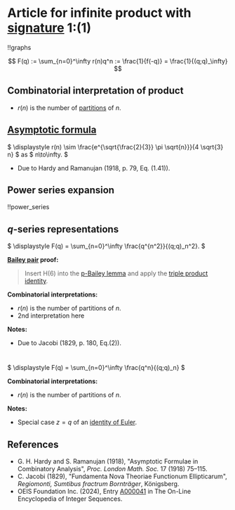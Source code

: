 # Article for infinite product with [signature](../product_signature.html) 1:(1)

!!graphs

$$ F(q) := \sum_{n=0}^\infty r(n)q^n := \frac{1}{f(-q)} = \frac{1}{(q;q)_\infty} $$

## Combinatorial interpretation of product

- $r(n)$ is the number of [partitions](../partitions.html#integer_partitions) of $n$.

## [Asymptotic formula](../asymptotics.html)

$ \displaystyle r(n) \sim \frac{e^{\sqrt{\frac{2}{3}} \pi  \sqrt{n}}}{4 \sqrt{3} n} $ as $ n\to\infty. $
- Due to Hardy and Ramanujan (1918, p. 79, Eq. (1.41)).

## Power series expansion

!!power_series

## $q$-series representations

$ \displaystyle F(q) = \sum_{n=0}^\infty \frac{q^{n^2}}{(q;q)_n^2}. $

**[Bailey pair](../Bailey_pairs.html) proof:**
> Insert H(6) into the [p-Bailey lemma](../Bailey_pairs.html#p_Bailey_lemma) and apply the [triple product identity](../q-series.html#triple_product)</a>.

**Combinatorial interpretations:**
- $r(n)$ is the number of partitions of $n$.
- 2nd interpretation here
    
**Notes:**
- Due to Jacobi (1829, p. 180, Eq.(2)).

#

$ \displaystyle F(q) = \sum_{n=0}^\infty \frac{q^n}{(q;q)_n} $

**Combinatorial interpretations:**
- $r(n)$ is the number of partitions of $n$.
    
**Notes:**
- Special case $z = q$ of an [identity of Euler](../q-series.html#Euler_id).
    
## References
- G. H. Hardy and S. Ramanujan (1918), "Asymptotic Formulae in Combinatory Analysis", *Proc. London Math. Soc.* 17 (1918) 75–115.
- C. Jacobi (1829), "Fundamenta Nova Theoriae Functionum Ellipticarum", *Regiomonti, Sumtibus fractrum Bornträger*, Königsberg.
- OEIS Foundation Inc. (2024), Entry [A000041](https://oeis.org/A000041) in The On-Line Encyclopedia of Integer Sequences.
